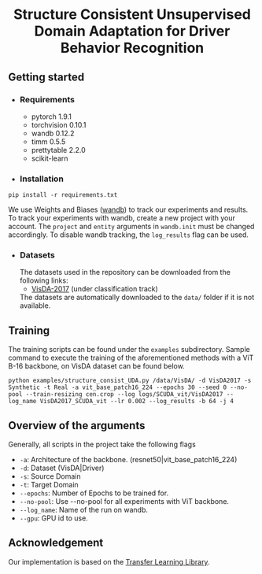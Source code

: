# <div align="center">Structure Consistent Unsupervised Domain Adaptation for Driver Behavior Recognition</div>

## Getting started

* ### Requirements
	<ul>
	<li>pytorch 1.9.1</li>
	<li>torchvision 0.10.1</li>
	<li>wandb 0.12.2</li>
	<li>timm 0.5.5</li>
	<li>prettytable 2.2.0</li>
	<li> scikit-learn </li>
	</ul>
* ### Installation
```
pip install -r requirements.txt
```
We use Weights and Biases ([wandb](https://wandb.ai/site)) to track our experiments and results. To track your experiments with wandb, create a new project with your account. The ```project``` and ```entity``` arguments in ```wandb.init``` must be changed accordingly. To disable wandb tracking, the ```log_results``` flag can be used. 

* ### Datasets
   The datasets used in the repository can be downloaded from the following links:
	   <ul>
	   <li>[VisDA-2017](https://github.com/VisionLearningGroup/taskcv-2017-public) (under classification track)</li>
	   </ul>
	The datasets are automatically downloaded to the ```data/``` folder if it is not available.
## Training
The training scripts can be found under the `examples` subdirectory. 
Sample command to execute the training of the aforementioned methods with a ViT B-16 backbone,  on VisDA dataset can be found below. 
```
python examples/structure_consist_UDA.py /data/VisDA/ -d VisDA2017 -s Synthetic -t Real -a vit_base_patch16_224 --epochs 30 --seed 0 --no-pool --train-resizing cen.crop --log logs/SCUDA_vit/VisDA2017 --log_name VisDA2017_SCUDA_vit --lr 0.002 --log_results -b 64 -j 4
```

## Overview of the arguments
Generally, all scripts in the project take the following flags
- `-a`: Architecture of the backbone. (resnet50|vit_base_patch16_224)
- `-d`: Dataset (VisDA|Driver) 
- `-s`: Source Domain
- `-t`: Target Domain
- `--epochs`: Number of Epochs to be trained for.
- `--no-pool`: Use --no-pool for all experiments with ViT backbone.
- `--log_name`: Name of the run on wandb.
- `--gpu`: GPU id to use.

## Acknowledgement
Our implementation is based on the [Transfer Learning Library](https://github.com/thuml/Transfer-Learning-Library).
